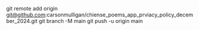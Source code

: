 git remote add origin git@github.com:carsonmulligan/chiense_poems_app_prviacy_policy_december_2024.git
git branch -M main
git push -u origin main